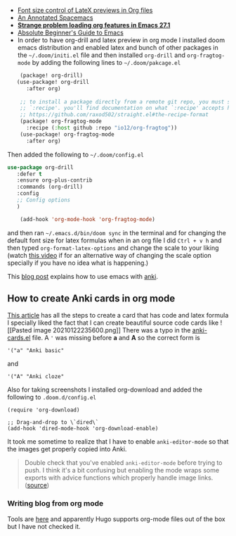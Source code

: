 - [Font size control of LateX previews in Org files](https://emacs.stackexchange.com/questions/19880/font-size-control-of-latex-previews-in-org-files)
- [An Annotated Spacemacs](https://out-of-cheese-error.netlify.app/spacemacs-config "Permalink to An Annotated Spacemacs")
- [**Strange problem loading org features in Emacs 27.1**](https://orgmode.org/list/CAJ51EToGbas5EfN03C-bd-Ws46X-ED37mMU3tdbuLh41f9N1hQ@mail.gmail.com/T/)
- [Absolute Beginner's Guide to Emacs](http://www.jesshamrick.com/2012/09/10/absolute-beginners-guide-to-emacs/)
- In order to have org-drill and latex preview in org mode I installed doom emacs distribution and enabled latex and bunch of other packages in the `~/.doom/initi.el` file and then installed `org-drill` and `org-fragtog-mode` by adding the following lines to `~/.doom/pakcage.el`
```lisp
    (package! org-drill)
   (use-package! org-drill
      :after org)
     
    ;; to install a package directly from a remote git repo, you must specify a
    ;; `:recipe'. you'll find documentation on what `:recipe' accepts here:
    ;; https://github.com/raxod502/straight.el#the-recipe-format
    (package! org-fragtog-mode
      :recipe (:host github :repo "io12/org-fragtog"))
    (use-package! org-fragtog-mode
      :after org)
```
Then added the following to `~/.doom/config.el`

```lisp
use-package org-drill
   :defer t
   :ensure org-plus-contrib
   :commands (org-drill)
   :config
   ;; Config options
   )

    (add-hook 'org-mode-hook 'org-fragtog-mode)
```
and then ran `~/.emacs.d/bin/doom sync` in the terminal and for changing the default font size for latex formulas when in an org file I did `Ctrl + v h` and then typed `org-format-latex-options` and change the scale to your liking (watch [this video](https://sachachua.com/blog/2014/04/emacs-basics-customizing-emacs/) if for an alternative way of changing the scale option specially if you have no idea what is happening.)

This [blog post](https://rgoswami.me/posts/anki-decks-orgmode/) explains how to use emacs with [anki](https://apps.ankiweb.net/).


## How to create Anki cards in org mode
[This article](https://yiufung.net/post/anki-org/) has all the steps to create a card that has code and latex formula I specially liked the fact that I can create beautiful source code cards like
![[Pasted image 20210122235600.png]]
There was a typo in the [anki-cards.el](https://yiufung.net/ox-hugo/anki-cards.el) file.  A ` ' ` was missing before **a** and **A** so the correct form is 

```emacs-lisp
'("a" "Anki basic"
```
and 
```emacs-lisp
'("A" "Anki cloze"
```

Also for taking screenshots I installed org-download and added the following to `.doom.d/config.el`

```emacs-lisp
(require 'org-download)

;; Drag-and-drop to \`dired\`
(add-hook 'dired-mode-hook 'org-download-enable)
```

It took me sometime to realize that I have to enable `anki-editor-mode` so that the images get properly copied into Anki.

>Double check that you've enabled `anki-editor-mode` before trying to push. I think it's a bit confusing but enabling the mode wraps some exports with advice functions which properly handle image links. ([source](https://github.com/louietan/anki-editor/issues/30))

### Writing blog from org mode
Tools are [here](https://orgmode.org/worg/org-blog-wiki.html) and apparently Hugo supports org-mode files out of the box but I have not checked it. 